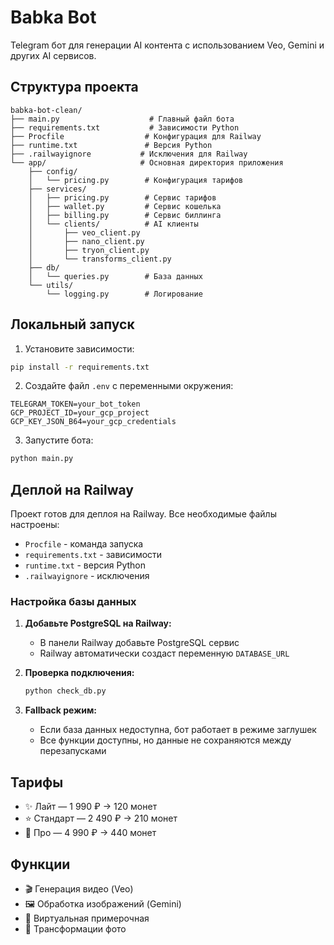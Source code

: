 # Babka Bot

Telegram бот для генерации AI контента с использованием Veo, Gemini и других AI сервисов.

## Структура проекта

```
babka-bot-clean/
├── main.py                    # Главный файл бота
├── requirements.txt           # Зависимости Python
├── Procfile                  # Конфигурация для Railway
├── runtime.txt               # Версия Python
├── .railwayignore           # Исключения для Railway
└── app/                     # Основная директория приложения
    ├── config/
    │   └── pricing.py        # Конфигурация тарифов
    ├── services/
    │   ├── pricing.py        # Сервис тарифов
    │   ├── wallet.py         # Сервис кошелька
    │   ├── billing.py        # Сервис биллинга
    │   └── clients/          # AI клиенты
    │       ├── veo_client.py
    │       ├── nano_client.py
    │       ├── tryon_client.py
    │       └── transforms_client.py
    ├── db/
    │   └── queries.py        # База данных
    └── utils/
        └── logging.py        # Логирование
```

## Локальный запуск

1. Установите зависимости:
```bash
pip install -r requirements.txt
```

2. Создайте файл `.env` с переменными окружения:
```
TELEGRAM_TOKEN=your_bot_token
GCP_PROJECT_ID=your_gcp_project
GCP_KEY_JSON_B64=your_gcp_credentials
```

3. Запустите бота:
```bash
python main.py
```

## Деплой на Railway

Проект готов для деплоя на Railway. Все необходимые файлы настроены:
- `Procfile` - команда запуска
- `requirements.txt` - зависимости
- `runtime.txt` - версия Python
- `.railwayignore` - исключения

### Настройка базы данных

1. **Добавьте PostgreSQL на Railway:**
   - В панели Railway добавьте PostgreSQL сервис
   - Railway автоматически создаст переменную `DATABASE_URL`

2. **Проверка подключения:**
   ```bash
   python check_db.py
   ```

3. **Fallback режим:**
   - Если база данных недоступна, бот работает в режиме заглушек
   - Все функции доступны, но данные не сохраняются между перезапусками

## Тарифы

- ✨ Лайт — 1 990 ₽ → 120 монет
- ⭐ Стандарт — 2 490 ₽ → 210 монет  
- 💎 Про — 4 990 ₽ → 440 монет

## Функции

- 🎬 Генерация видео (Veo)
- 🖼️ Обработка изображений (Gemini)
- 👗 Виртуальная примерочная
- 📸 Трансформации фото
